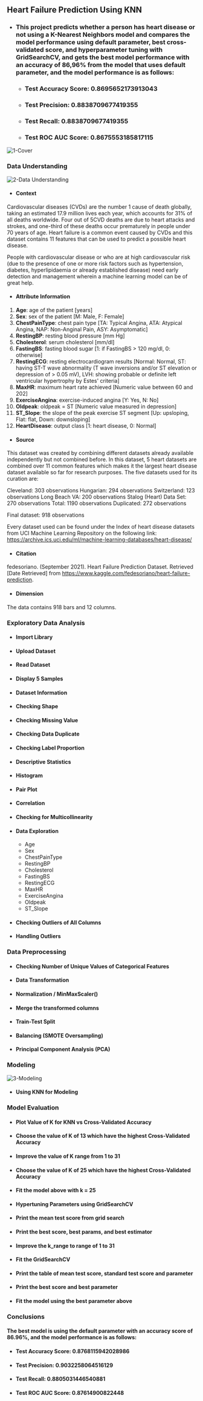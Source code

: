 ## Heart Failure Prediction Using KNN ##

* ### This project predicts whether a person has heart disease or not using a K-Nearest Neighbors model and compares the model performance using default parameter, best cross-validated score, and hyperparameter tuning with GridSearchCV, and  gets the best model performance with an accuracy of  86,96% from the model that uses default parameter, and the model performance is as follows:
  - ###	Test Accuracy Score: 0.8695652173913043
  - ###	Test Precision: 0.8838709677419355
  - ###	Test Recall: 0.8838709677419355
  - ###	Test ROC AUC Score: 0.8675553185817115

![1-Cover](https://user-images.githubusercontent.com/91950433/218283820-f4149bc6-d8eb-40a5-b094-a6fbd4cf8c23.png)

### Data Understanding ###

![2-Data Understanding](https://user-images.githubusercontent.com/91950433/218283856-985cdf48-59f3-4235-a983-190a1731d2bf.png)

* #### Context

Cardiovascular diseases (CVDs) are the number 1 cause of death globally, taking an estimated 17.9 million lives each year, which accounts for 31% of all deaths worldwide. Four out of 5CVD deaths are due to heart attacks and strokes, and one-third of these deaths occur prematurely in people under 70 years of age. Heart failure is a common event caused by CVDs and this dataset contains 11 features that can be used to predict a possible heart disease.

People with cardiovascular disease or who are at high cardiovascular risk (due to the presence of one or more risk factors such as hypertension, diabetes, hyperlipidaemia or already established disease) need early detection and management wherein a machine learning model can be of great help.

* #### Attribute Information
1. **Age**: age of the patient [years]
2. **Sex**: sex of the patient [M: Male, F: Female]
3. **ChestPainType**: chest pain type [TA: Typical Angina, ATA: Atypical Angina, NAP: Non-Anginal Pain, ASY: Asymptomatic]
4. **RestingBP**: resting blood pressure [mm Hg]
5. **Cholesterol**: serum cholesterol [mm/dl]
6. **FastingBS**: fasting blood sugar [1: if FastingBS > 120 mg/dl, 0: otherwise]
7. **RestingECG**: resting electrocardiogram results [Normal: Normal, ST: having ST-T wave abnormality (T wave inversions and/or ST elevation or depression of > 0.05 mV), LVH: showing probable or definite left ventricular hypertrophy by Estes' criteria]
8. **MaxHR**: maximum heart rate achieved [Numeric value between 60 and 202]
9. **ExerciseAngina**: exercise-induced angina [Y: Yes, N: No]
10. **Oldpeak**: oldpeak = ST [Numeric value measured in depression]
11. **ST_Slope**: the slope of the peak exercise ST segment [Up: upsloping, Flat: flat, Down: downsloping]
12. **HeartDisease**: output class [1: heart disease, 0: Normal]

* #### Source
This dataset was created by combining different datasets already available independently but not combined before. In this dataset, 5 heart datasets are combined over 11 common features which makes it the largest heart disease dataset available so far for research purposes. The five datasets used for its curation are:

Cleveland: 303 observations
Hungarian: 294 observations
Switzerland: 123 observations
Long Beach VA: 200 observations
Stalog (Heart) Data Set: 270 observations
Total: 1190 observations
Duplicated: 272 observations

Final dataset: 918 observations

Every dataset used can be found under the Index of heart disease datasets from UCI Machine Learning Repository on the following link: https://archive.ics.uci.edu/ml/machine-learning-databases/heart-disease/ 

* #### Citation
fedesoriano. (September 2021). Heart Failure Prediction Dataset. Retrieved [Date Retrieved] from https://www.kaggle.com/fedesoriano/heart-failure-prediction.

* #### Dimension
The data contains 918 bars and 12 columns.

### Exploratory Data Analysis

* #### Import Library

* #### Upload Dataset

* #### Read Dataset

* #### Display 5 Samples

* #### Dataset Information

* #### Checking Shape

* #### Checking Missing Value

* #### Checking Data Duplicate

* #### Checking Label Proportion

* #### Descriptive Statistics

* #### Histogram

* #### Pair Plot

* #### Correlation

* #### Checking for Multicollinearity

* #### Data Exploration

  - Age
  - Sex
  - ChestPainType
  - RestingBP
  - Cholesterol
  - FastingBS
  - RestingECG
  - MaxHR
  - ExerciseAngina
  - Oldpeak
  - ST_Slope

* #### Checking Outliers of All Columns

* #### Handling Outliers

### Data Preprocessing

* #### Checking Number of Unique Values of Categorical Features

* #### Data Transformation

* #### Normalization / MinMaxScaler()

* #### Merge the transformed columns

* #### Train-Test Split

* #### Balancing (SMOTE Oversampling)

* #### Principal Component Analysis (PCA)

### Modeling

![3-Modeling](https://user-images.githubusercontent.com/91950433/218283878-f9b54fe1-1c0f-41fb-a2f9-dc8a5fcfac94.png)

* #### Using KNN for Modeling

### Model Evaluation

* #### Plot Value of K for KNN vs Cross-Validated Accuracy

* #### Choose the value of K of 13 which have the highest Cross-Validated Accuracy

* #### Improve the value of K range from 1 to 31

* #### Choose the value of K of 25 which have the highest Cross-Validated Accuracy

* #### Fit the model above with k = 25

* #### Hypertuning Parameters using GridSearchCV

* #### Print the mean test score from grid search

* #### Print the best score, best params, and best estimator

* #### Improve the k_range to range of 1 to 31

* #### Fit the GridSearchCV

* #### Print the table of mean test score, standard test score and parameter

* #### Print the best score and best parameter

* #### Fit the model using the best parameter above

### Conclusions
#### The best model is using the default parameter with an accuracy score of 86.96%, and the model performance is as follows:
* #### Test Accuracy Score: 0.8768115942028986
* #### Test Precision: 0.9032258064516129
* #### Test Recall: 0.8805031446540881
* #### Test ROC AUC Score: 0.87614900822448
